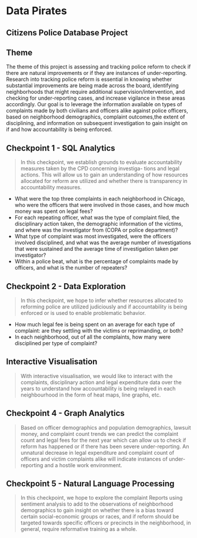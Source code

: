 # Data Pirates
## Citizens Police Database Project 

## Theme

The theme of this project is assessing and tracking police reform to check if there are natural improvements or if they are instances of under-reporting. Research into tracking police reform is essential in knowing whether substantial improvements are being made across the board, identifying neighborhoods that might require additional supervision/intervention, and checking for under-reporting cases, and increase vigilance in these areas accordingly.
Our goal is to leverage the information available on types of complaints made by both civilians and officers alike against police officers, based on neighborhood demographics, complaint outcomes,the extent of disciplining, and information on subsequent investigation to gain insight on if and how accountability is being enforced.

## Checkpoint 1 - SQL Analytics

> In this checkpoint, we establish grounds to evaluate accountability measures taken by the CPD concerning investiga- tions and legal actions. This will allow us to gain an understanding of how resources allocated for reform are utilized and whether there is transparency in accountability measures.

- What were the top three complaints in each neighborhood in Chicago, who were the officers that were involved in those cases, and how much money was spent on legal fees?
- For each repeating officer, what was the type of complaint filed, the disciplinary action taken, the demographic information of the victims, and where was the investigator from (COPA or police department)?
- What type of complaint was most investigated, were the officers involved disciplined, and what was the average number of investigations that were sustained and the average time of investigation taken per investigator?
- Within a police beat, what is the percentage of complaints made by officers, and what is the number of repeaters?

## Checkpoint 2 - Data Exploration

> In this checkpoint, we hope to infer whether resources allocated to reforming police are utilized judiciously and if accountability is being enforced or is used to enable problematic behavior.

- How much legal fee is being spent on an average for each type of complaint: are they settling with the victims or reprimanding, or both?
- In each neighborhood, out of all the complaints, how many were disciplined per type of complaint?

## Interactive Visualisation 

> With interactive visualisation, we would like to interact with the complaints, disciplinary action and legal expenditure data over the years to understand how accountability is being relayed in each neighbourhood in the form of heat maps, line graphs, etc.

## Checkpoint 4 - Graph Analytics

> Based on officer demographics and population demographics, lawsuit money, and complaint count trends we can predict the complaint count and legal fees for the next year which can allow us to check if reform has happened or if there has been severe under-reporting.
An unnatural decrease in legal expenditure and complaint count of officers and victim complaints alike will indicate instances of under-reporting and a hostile work environment.

## Checkpoint 5 - Natural Language Processing

> In this checkpoint, we hope to explore the complaint Reports using sentiment analysis to add to the observations of neighborhood demographics to gain insight on whether there is a bias toward certain social-economic groups or races, and if reform should be targeted towards specific officers or precincts in the neighborhood, in general, require reformative training as a whole.
